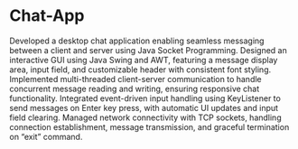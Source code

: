 # Chat-App
Developed a desktop chat application enabling seamless messaging between a client and server using Java Socket Programming. 
Designed an interactive GUI using Java Swing and AWT, featuring a message display area, input field, and customizable header with consistent font styling. 
Implemented multi-threaded client-server communication to handle concurrent message reading and writing, ensuring responsive chat functionality. 
Integrated event-driven input handling using KeyListener to send messages on Enter key press, with automatic UI updates and input field clearing.
Managed network connectivity with TCP sockets, handling connection establishment, message transmission, and graceful termination on “exit” command.

